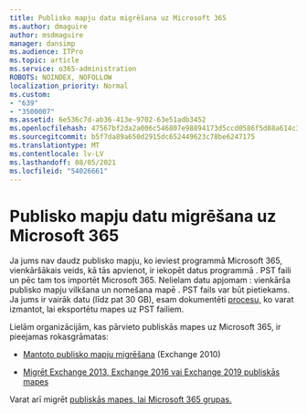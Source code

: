 ```yaml
---
title: Publisko mapju datu migrēšana uz Microsoft 365
ms.author: dmaguire
author: msdmaguire
manager: dansimp
ms.audience: ITPro
ms.topic: article
ms.service: o365-administration
ROBOTS: NOINDEX, NOFOLLOW
localization_priority: Normal
ms.custom:
- "639"
- "3500007"
ms.assetid: 6e536c7d-ab36-413e-9702-63e51adb3452
ms.openlocfilehash: 47567bf2da2a006c546807e98894173d5ccd0586f5d88a614c31569cb3f462f9
ms.sourcegitcommit: b5f7da89a650d2915dc652449623c78be6247175
ms.translationtype: MT
ms.contentlocale: lv-LV
ms.lasthandoff: 08/05/2021
ms.locfileid: "54026661"
---
```

# <a name="migrate-public-folder-data-to-microsoft-365"></a>Publisko mapju datu migrēšana uz Microsoft 365

Ja jums nav daudz publisko mapju, ko ieviest programmā Microsoft 365, vienkāršākais veids, kā tās apvienot, ir iekopēt datus programmā . PST faili un pēc tam tos importēt Microsoft 365. Nelielam datu apjomam : vienkārša publisko mapju vilkšana un nomešana mapē . PST fails var būt pietiekams. Ja jums ir vairāk datu (līdz pat 30 GB), esam dokumentēti [procesu,](https://technet.microsoft.com/library/dn874017%28v=exchg.150%29.aspx) ko varat izmantot, lai eksportētu mapes uz PST failiem.
  
Lielām organizācijām, kas pārvieto publiskās mapes uz Microsoft 365, ir pieejamas rokasgrāmatas:
  
- [Mantoto publisko mapju migrēšana](https://docs.microsoft.com/exchange/collaboration-exo/public-folders/batch-migration-of-legacy-public-folders) (Exchange 2010)

- [Migrēt Exchange 2013, Exchange 2016 vai Exchange 2019 publiskās mapes](https://docs.microsoft.com/Exchange/collaboration/public-folders/migrate-to-exchange-online)

Varat arī migrēt [publiskās mapes, lai Microsoft 365 grupas.](https://docs.microsoft.com/exchange/collaboration-exo/public-folders/migrate-your-public-folders-to-microsoft-365-groups)
  